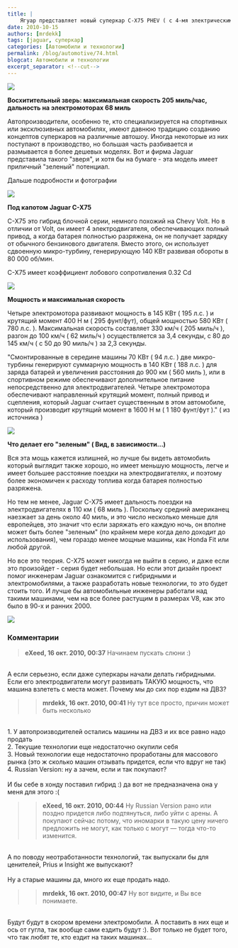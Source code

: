 ```yaml
---
title: |
    Ягуар представляет новый суперкар C-X75 PHEV ( с 4-мя электрическими двигателями и 2 газовыми микротурбинами )
date: 2010-10-15
authors: [mrdekk]
tags: [jaguar, суперкар]
categories: [Автомобили и технологии]
permalink: /blog/automotive/74.html
blogcat: Автомобили и технологии
excerpt_separator: <!--cut-->
---
```



![](http://itw66.ru/uploads/images/00/00/01/2010/10/15/2c38f1.jpg)


**Восхитительный зверь: максимальная скорость 205 миль/час, дальность на электромоторах 68 миль**

Автопроизводители, особенно те, кто специализируется на спортивных или эксклюзивных автомобилях, имеют давнюю традицию созданию концептов суперкаров на различные автошоу. Иногда некоторые из них поступают в производство, но большая часть разбивается и размывается в более дешевых моделях. Вот и фирма Jaguar представила такого "зверя", и хотя бы на бумаге - эта модель имеет приличный "зеленый" потенциал. 

Дальше подробности и фотографии

<!--cut-->



![](http://itw66.ru/uploads/images/00/00/01/2010/10/15/9cc446.jpg)


**Под капотом Jaguar C-X75**

C-X75 это гибрид блочной серии, немного похожий на Chevy Volt. Но в отличии от Volt, он имеет 4 электродвигателя, обеспечивающих полный привод, а когда батарея полностью разряжена, он не получает зарядку от обычного бензинового двигателя. Вместо этого, он использует сдвоенную микро-турбину, генерирующую 140 КВт развивая обороты в 80 000 об/мин.

C-X75 имеет коэффициент лобового сопротивления 0.32 Cd


![](http://itw66.ru/uploads/images/00/00/01/2010/10/15/1450a4.png)


**Мощность и максимальная скорость**

Четыре электромотора развивают мощность в 145 КВт ( 195 л.с. ) и крутящий момент 400 Н м ( 295 фунт/фут), общей мощностью 580 КВт ( 780 л.с. ). Максимальная скорость составляет 330 км/ч ( 205 миль/ч ), разгон до 100 км/ч ( 62 миль/ч ) осуществляется за 3,4 секунды, с 80 до 145 км/ч ( с 50 до 90 миль/ч ) за 2,3 секунды.

"Смонтированные в середине машины 70 КВт ( 94 л.с. ) две микро-турбины  генерируют суммарную мощность в 140 КВт ( 188 л.с. ) для заряда батарей и увеличения расстояния до 900 км ( 560 миль ), или в спортивном режиме обеспечивают дополнительное питание непосредственно для электродвигателей. Четыре электромотора обеспечивают направленный крутящий момент, полный привод и сцепления, который Jaguar считает существенным в этом автомобиле, который производит крутящий момент в 1600 Н м ( 1 180 фунт/фут )." ( из источника )


![](http://itw66.ru/uploads/images/00/00/01/2010/10/15/8adb39.png)


**Что делает его "зеленым" ( Вид, в зависимости...)**

Вся эта мощь кажется излишней, но лучше бы видеть автомобиль который выглядит также хорошо, но имеет меньшую мощность, легче и имеет большее расстояние поездки на электродвигателях, и поэтому более экономичен к расходу топлива когда батарея полностью разряжена.

Но тем не менее, Jaguar C-X75 имеет дальность поездки на электродвигателях в 110 км ( 68 миль ). Поскольку средний американец наезжает за день около 40 миль, и это число несколько меньше для европейцев, это значит что если заряжать его каждую ночь, он вполне может быть более "зеленым" (по крайнем мере когда дело доходит до использования), чем гораздо менее мощные машины, как Honda Fit или любой другой.

Но все это теория. С-Х75 может никогда не выйти в серию, и даже если это произойдет - серия будет небольшая. Но если этот дизайн проект помог инженерам Jaguar ознакомится с гибридными и электромобилями, а также разработать новые технологии, то это будет стоить того. И лучше бы автомобильные инженеры работали над такими машинами, чем на все более растущим в размерах V8, как это было в 90-х и ранних 2000.


![](http://itw66.ru/uploads/images/00/00/01/2010/10/15/385ee6.png)


### Комментарии

> **eXeed, 16 окт. 2010, 00:37**
> Начинаем пускать слюни :)<br/>
<br/>
А если серьезно, если даже суперкары начали делать гибридными. Если его электродвигатели могут развивать ТАКУЮ мощность, что машина взлететь с места может. Почему мы до сих пор ездим на ДВЗ?

>> **mrdekk, 16 окт. 2010, 00:41**
>> Ну тут все просто, причин может быть несколько<br/>
<br/>
1. У автопроизводителей остались машины на ДВЗ и их все равно надо продать<br/>
2. Текущие технологии еще недостаточно окупили себя<br/>
3. Новый технологии еще недостаточно проработаны для массового рынка (это ж сколько машин отзывать придется, если что вдруг не так)<br/>
4. Russian Version: ну а зачем, если и так покупают?<br/>
<br/>
И бы себе в хонду поставил гибрид :) да вот не предназначена она у меня для этого :(

>> **eXeed, 16 окт. 2010, 00:44**
>> Ну Russian Version рано или поздно придется либо подтянуться, либо уйти с арены. А покупают сейчас потому, что иномарки в такую цену ничего предложить не могут, как только с могут — тогда что-то изменится.<br/>
<br/>
А по поводу неотработанности технологий, так выпускали бы для ценителей, Prius и Insight же выпускают?<br/>
<br/>
Ну а старые машины да, много их еще продать надо.

>> **mrdekk, 16 окт. 2010, 00:47**
>> Ну вот видите, и Вы все понимаете. <br/>
<br/>
Будут будут в скором времени электромобили. А поставить в них еще и ось от гугла, так вообще сами ездить будут :). Вот только не будет того, что так любят те, кто ездит на таких машинах…
